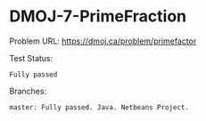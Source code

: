 # DMOJ-7-PrimeFraction

Problem URL:
    https://dmoj.ca/problem/primefactor
    
Test Status:
    
    Fully passed
    
Branches:

    master: Fully passed. Java. Netbeans Project.
    
